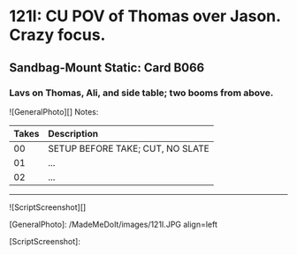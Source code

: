 # 121I: CU POV of Thomas over Jason. Crazy focus.

## Sandbag-Mount Static: Card B066

### Lavs on Thomas, Ali, and side table; two booms from above.

![GeneralPhoto][]
Notes: 

| Takes | Description |
|:---|:----|
| 00 | SETUP BEFORE TAKE; CUT, NO SLATE |
| 01 | ... |
| 02 | ... |

----

![ScriptScreenshot][]


[GeneralPhoto]:  /MadeMeDoIt/images/121I.JPG align=left

[ScriptScreenshot]: 